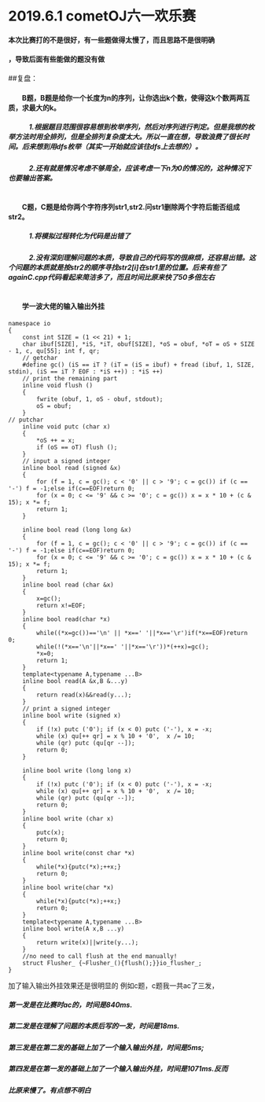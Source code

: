 # 2019.6.1 cometOJ六一欢乐赛
#### 本次比赛打的不是很好，有一些题做得太慢了，而且思路不是很明确
#### ，导致后面有些能做的题没有做
##复盘：
#### &emsp;&emsp;B题，B题是给你一个长度为n的序列，让你选出k个数，使得这k个数两两互质，求最大的k。
##### &emsp;&emsp;&emsp;1.根据题目范围很容易想到枚举序列，然后对序列进行判定。但是我想的枚举方法时用全排列，但是全排列复杂度太大。所以一直在想，导致浪费了很长时间。后来想到用dfs枚举（其实一开始就应该往dfs上去想的）。
##### &emsp;&emsp;&emsp;2.还有就是情况考虑不够周全，应该考虑一下n为0的情况的，这种情况下也要输出答案。
#
#### &emsp;&emsp;C题，C题是给你两个字符序列str1,str2.问str1删除两个字符后能否组成str2。
##### &emsp;&emsp;&emsp;1.将模拟过程转化为代码是出错了
##### &emsp;&emsp;&emsp;2.没有深刻理解问题的本质，导致自己的代码写的很麻烦，还容易出错。这个问题的本质就是按str2的顺序寻找str2[i]在str1里的位置。后来有些了againC.cpp代码看起来简洁多了，而且时间比原来快了50多倍左右
#
#### &emsp;&emsp;学一波大佬的输入输出外挂
````
namespace io 
{
	const int SIZE = (1 << 21) + 1;
	char ibuf[SIZE], *iS, *iT, obuf[SIZE], *oS = obuf, *oT = oS + SIZE - 1, c, qu[55]; int f, qr;
	// getchar
	#define gc() (iS == iT ? (iT = (iS = ibuf) + fread (ibuf, 1, SIZE, stdin), (iS == iT ? EOF : *iS ++)) : *iS ++)
	// print the remaining part
	inline void flush () 
	{
		fwrite (obuf, 1, oS - obuf, stdout);
		oS = obuf;
	}
// putchar
	inline void putc (char x) 
	{
		*oS ++ = x;
		if (oS == oT) flush ();
	}
	// input a signed integer
	inline bool read (signed &x) 
	{
		for (f = 1, c = gc(); c < '0' || c > '9'; c = gc()) if (c == '-') f = -1;else if(c==EOF)return 0;
		for (x = 0; c <= '9' && c >= '0'; c = gc()) x = x * 10 + (c & 15); x *= f;
		return 1;
	}

	inline bool read (long long &x) 
	{
		for (f = 1, c = gc(); c < '0' || c > '9'; c = gc()) if (c == '-') f = -1;else if(c==EOF)return 0;
		for (x = 0; c <= '9' && c >= '0'; c = gc()) x = x * 10 + (c & 15); x *= f;
		return 1;
	}
	inline bool read (char &x) 
	{
		x=gc();
		return x!=EOF;
	}
	inline bool read(char *x)
	{
		while((*x=gc())=='\n' || *x==' '||*x=='\r')if(*x==EOF)return 0;
		while(!(*x=='\n'||*x==' '||*x=='\r'))*(++x)=gc();
		*x=0;
		return 1;
	}
	template<typename A,typename ...B>
	inline bool read(A &x,B &...y)
	{
		return read(x)&&read(y...);
	}
	// print a signed integer
	inline bool write (signed x) 
	{
		if (!x) putc ('0'); if (x < 0) putc ('-'), x = -x;
		while (x) qu[++ qr] = x % 10 + '0',  x /= 10;
		while (qr) putc (qu[qr --]);
		return 0;
	}

	inline bool write (long long x) 
	{
		if (!x) putc ('0'); if (x < 0) putc ('-'), x = -x;
		while (x) qu[++ qr] = x % 10 + '0',  x /= 10;
		while (qr) putc (qu[qr --]);
		return 0;
	}
	inline bool write (char x) 
	{
		putc(x);
		return 0;
	}
	inline bool write(const char *x)
	{
		while(*x){putc(*x);++x;}
		return 0;
	}
	inline bool write(char *x)
	{
		while(*x){putc(*x);++x;}
		return 0;
	}
	template<typename A,typename ...B>
	inline bool write(A x,B ...y)
	{
		return write(x)||write(y...);
	}
	//no need to call flush at the end manually!
	struct Flusher_ {~Flusher_(){flush();}}io_flusher_;
}
````
加了输入输出外挂效果还是很明显的
例如c题，c题我一共ac了三发，
##### 第一发是在比赛时ac的，时间是840ms.
##### 第二发是在理解了问题的本质后写的一发，时间是18ms.
##### 第三发是在第二发的基础上加了一个输入输出外挂，时间是5ms;
##### 第四发是在第一发的基础上加了一个输入输出外挂，时间是1071ms.反而
##### 比原来慢了。有点想不明白
